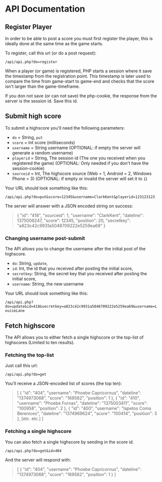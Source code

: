 # API Documentation #

## Register Player ##
In order to be able to post a score you must first register the player, this is ideally done at the same time as the game starts.

To register, call this url (or do a post request):

`/api/api.php?do=register`

When a player (or game) is registered, PHP starts a session where it save the timestamp from the registration point. This timestamp is later used to compare the time from game-start to game-end and checks that the score isn't larger than the game-timeframe.

If you don not save (or can not save) the php-cookie, the response from the server is the session id. Save this id.

## Submit high score ##

To submit a highscore you'll need the following parameters:

* `do` = String, `put`
* `score` = Int score (milliseconds)
* `username` = String username (OPTIONAL: if empty the server will generate a random username)
* `playerid` = String, The session id (The one you received when you registered the game) (OPTIONAL: Only needed if you don't have the session-cookie)
* `sourceid` = Int, The highscore source (Web = 1, Android = 2, Windows Phone = 3) (OPTIONAL: if empty or invalid the server will set it to `1`)

Your URL should look something like this:

`/api/api.php?do=put&score=12345&username=ClarkKent&playerid=123123123`

The server will answer with a JSON encoded string on success:


> {
>     "id": "418",
>     "sourceid": 1,
>     "username": "ClarkKent",
>     "dateline": 1375006247,
>     "score": 12345,
>     "position": 20,
>     "secretkey": "a823c42c9931a5048709222e5259ea69"
> }


### Changing username post-submit ###

The API allows you to change the username after the initial post of the highscore.

* `do`: String, `update`,
* `id`: Int, the id that you received after posting the initial score,
* `secretkey`: String, the secret key that you received after posting the initial score,
* `username`: String, the new username

Your URL should look something like this:

`/api/api.php?do=update&id=418&secretkey=a823c42c9931a5048709222e5259ea69&username=LouiseLane`

## Fetch highscore ##
The API allows you to either fetch a single highscore or the top-list of highscores (Limited to ten results).

### Fetching the top-list ###
Just call this url:

`/api/api.php?do=get`

You'll receive a JSON-encoded list of scores (the top ten):


> [
>     {
>         "id": "404",
>         "username": "Phoebe Capricornus",
>         "dateline": "1374973068",
>         "score": "169562",
>         "position": 1
>     },
>     {
>         "id": "410",
>         "username": "Phoebe Fornax",
>         "dateline": "1375003411",
>         "score": "100958",
>         "position": 2
>     },
>     {
>         "id": "400",
>         "username": "Iapetos Coma Berenices",
>         "dateline": "1374969624",
>         "score": "100414",
>         "position": 3
>     },
> 	[etc. etc.]
> ]

### Fetching a single highscore ###
You can also fetch a single highscore by sending in the score id.

`/api/api.php?do=get&id=404`

And the server will respond with:

> [
>     {
>         "id": "404",
>         "username": "Phoebe Capricornus",
>         "dateline": "1374973068",
>         "score": "169562",
>         "position": 1
>     }
> ]